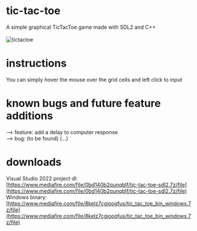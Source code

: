 # tic-tac-toe
A simple graphical TicTacToe game made with SDL2 and C++
<br> <br>
![tictactoe](https://i.ibb.co.com/82v9NQb/ux-FHu9g-Gf-QMs.png)

# instructions
You can simply hover the mouse over the grid cells and left click to input

# known bugs and future feature additions
--> feature: add a delay to computer response <br>
--> bug: (to be found) (...)

# downloads
Visual Studio 2022 project dl: [https://www.mediafire.com/file/0bd140b2qunqblf/tic-tac-toe-sdl2.7z/file](https://www.mediafire.com/file/0bd140b2qunqblf/tic-tac-toe-sdl2.7z/file) <br>
Windows binary: [https://www.mediafire.com/file/8kelz7cgiooqfus/tic_tac_toe_bin_windows.7z/file](https://www.mediafire.com/file/8kelz7cgiooqfus/tic_tac_toe_bin_windows.7z/file)
